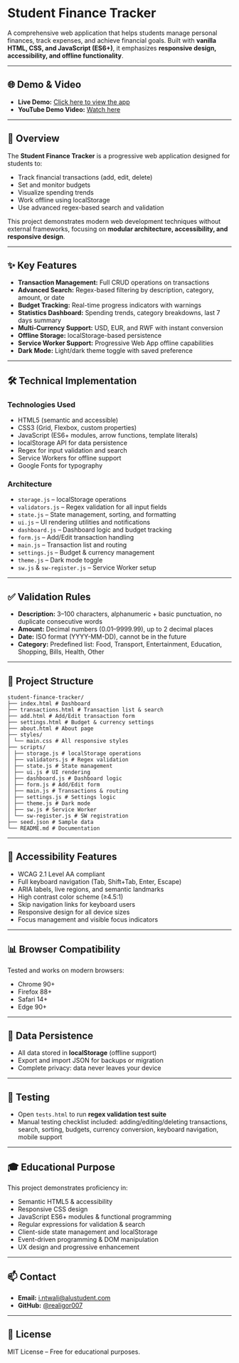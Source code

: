 # Student Finance Tracker

A comprehensive web application that helps students manage personal finances, track expenses, and achieve financial goals. Built with **vanilla HTML, CSS, and JavaScript (ES6+)**, it emphasizes **responsive design, accessibility, and offline functionality**.

---

## 🌐 Demo & Video

- **Live Demo:** [Click here to view the app](https://therealigor007.github.io/frontend-web-dev-summative-Igor-Ntwali/)  
- **YouTube Demo Video:** [Watch here](https://youtu.be/nZulTHwQsAw)

---

## 🚀 Overview

The **Student Finance Tracker** is a progressive web application designed for students to:

- Track financial transactions (add, edit, delete)  
- Set and monitor budgets  
- Visualize spending trends  
- Work offline using localStorage  
- Use advanced regex-based search and validation  

This project demonstrates modern web development techniques without external frameworks, focusing on **modular architecture, accessibility, and responsive design**.

---

## ✨ Key Features

- **Transaction Management:** Full CRUD operations on transactions  
- **Advanced Search:** Regex-based filtering by description, category, amount, or date  
- **Budget Tracking:** Real-time progress indicators with warnings  
- **Statistics Dashboard:** Spending trends, category breakdowns, last 7 days summary  
- **Multi-Currency Support:** USD, EUR, and RWF with instant conversion  
- **Offline Storage:** localStorage-based persistence  
- **Service Worker Support:** Progressive Web App offline capabilities  
- **Dark Mode:** Light/dark theme toggle with saved preference  

---

## 🛠 Technical Implementation

### Technologies Used

- HTML5 (semantic and accessible)  
- CSS3 (Grid, Flexbox, custom properties)  
- JavaScript (ES6+ modules, arrow functions, template literals)  
- localStorage API for data persistence  
- Regex for input validation and search  
- Service Workers for offline support  
- Google Fonts for typography  

### Architecture

- `storage.js` – localStorage operations  
- `validators.js` – Regex validation for all input fields  
- `state.js` – State management, sorting, and formatting  
- `ui.js` – UI rendering utilities and notifications  
- `dashboard.js` – Dashboard logic and budget tracking  
- `form.js` – Add/Edit transaction handling  
- `main.js` – Transaction list and routing  
- `settings.js` – Budget & currency management  
- `theme.js` – Dark mode toggle  
- `sw.js` & `sw-register.js` – Service Worker setup  

---

## ✅ Validation Rules

- **Description:** 3–100 characters, alphanumeric + basic punctuation, no duplicate consecutive words  
- **Amount:** Decimal numbers (0.01–9999.99), up to 2 decimal places  
- **Date:** ISO format (YYYY-MM-DD), cannot be in the future  
- **Category:** Predefined list: Food, Transport, Entertainment, Education, Shopping, Bills, Health, Other  

---

## 📁 Project Structure

```
student-finance-tracker/
├── index.html # Dashboard
├── transactions.html # Transaction list & search
├── add.html # Add/Edit transaction form
├── settings.html # Budget & currency settings
├── about.html # About page
├── styles/
│ └── main.css # All responsive styles
├── scripts/
│ ├── storage.js # localStorage operations
│ ├── validators.js # Regex validation
│ ├── state.js # State management
│ ├── ui.js # UI rendering
│ ├── dashboard.js # Dashboard logic
│ ├── form.js # Add/Edit form
│ ├── main.js # Transactions & routing
│ ├── settings.js # Settings logic
│ ├── theme.js # Dark mode
│ ├── sw.js # Service Worker
│ └── sw-register.js # SW registration
├── seed.json # Sample data
└── README.md # Documentation
```

---

## 🎨 Accessibility Features

- WCAG 2.1 Level AA compliant  
- Full keyboard navigation (Tab, Shift+Tab, Enter, Escape)  
- ARIA labels, live regions, and semantic landmarks  
- High contrast color scheme (≥4.5:1)  
- Skip navigation links for keyboard users  
- Responsive design for all device sizes  
- Focus management and visible focus indicators  

---

## 📊 Browser Compatibility

Tested and works on modern browsers:

- Chrome 90+  
- Firefox 88+  
- Safari 14+  
- Edge 90+  

---

## 💾 Data Persistence

- All data stored in **localStorage** (offline support)  
- Export and import JSON for backups or migration  
- Complete privacy: data never leaves your device  

---

## 🧪 Testing

- Open `tests.html` to run **regex validation test suite**  
- Manual testing checklist included: adding/editing/deleting transactions, search, sorting, budgets, currency conversion, keyboard navigation, mobile support  

---

## 🎓 Educational Purpose

This project demonstrates proficiency in:

- Semantic HTML5 & accessibility  
- Responsive CSS design  
- JavaScript ES6+ modules & functional programming  
- Regular expressions for validation & search  
- Client-side state management and localStorage  
- Event-driven programming & DOM manipulation  
- UX design and progressive enhancement  

---

## 📫 Contact

- **Email:** [i.ntwali@alustudent.com](mailto:i.ntwali@alustudent.com)  
- **GitHub:** [@realigor007](https://github.com/realigor007)  

---

## 📄 License

MIT License – Free for educational purposes.
